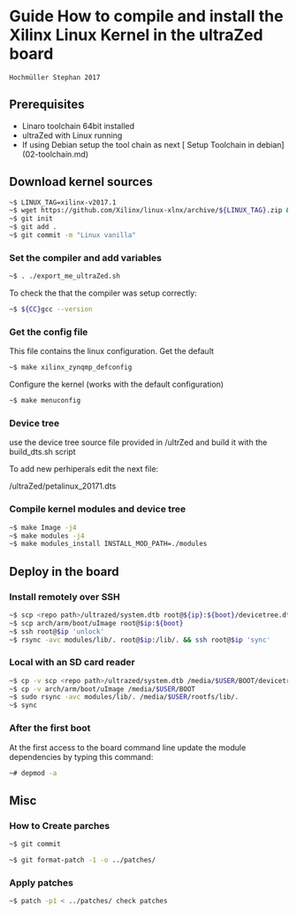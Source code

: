 # Guide How to compile and install the Xilinx Linux Kernel in the ultraZed board
    Hochmüller Stephan 2017

## Prerequisites

*   Linaro toolchain 64bit installed
*   ultraZed with Linux running
*   If using Debian setup the tool chain as next [ Setup Toolchain in debian] (02-toolchain.md)

## Download kernel sources

```sh
~$ LINUX_TAG=xilinx-v2017.1
~$ wget https://github.com/Xilinx/linux-xlnx/archive/${LINUX_TAG}.zip && unzip ${LINUX_TAG}.zip && cd linux-xlnx-${LINUX_TAG}
~$ git init
~$ git add .
~$ git commit -m "Linux vanilla"

```

### Set the compiler and add variables
```sh
~$ . ./export_me_ultraZed.sh
```    
To check the that the compiler was setup correctly:

```sh   
~$ ${CC}gcc --version
```    

### Get the config file

This file contains the linux configuration. Get the default

```sh    
~$ make xilinx_zynqmp_defconfig
```		
Configure the kernel (works with the default configuration)
```sh
~$ make menuconfig
```
			
### Device tree

use the device tree source file provided in /ultrZed and build it with the build_dts.sh script


To add new perhiperals edit the next file:

/ultraZed/petalinux_20171.dts
       
### Compile kernel modules and device tree

```sh
~$ make Image -j4
~$ make modules -j4
~$ make modules_install INSTALL_MOD_PATH=./modules
```


## Deploy in the board

### Install remotely over SSH
```sh
~$ scp <repo path>/ultrazed/system.dtb root@${ip}:${boot}/devicetree.dtb
~$ scp arch/arm/boot/uImage root@$ip:${boot}
~$ ssh root@$ip 'unlock'
~$ rsync -avc modules/lib/. root@$ip:/lib/. && ssh root@$ip 'sync'
```   
    
### Local with an SD card reader

```sh
~$ cp -v scp <repo path>/ultrazed/system.dtb /media/$USER/BOOT/devicetree.dtb
~$ cp -v arch/arm/boot/uImage /media/$USER/BOOT
~$ sudo rsync -avc modules/lib/. /media/$USER/rootfs/lib/.
~$ sync

```   

### After the first boot

At the first access to the board command line update the module dependencies by typing this command:
```sh
~# depmod -a
```

## Misc
		
### How to Create parches
```sh
~$ git commit

~$ git format-patch -1 -o ../patches/		
```

### Apply patches
```sh
~$ patch -p1 < ../patches/ check patches
```


